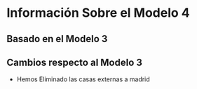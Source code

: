 # Información Sobre el Modelo 4

## Basado en el Modelo 3

## Cambios respecto al Modelo 3
- Hemos Eliminado las casas externas a madrid

